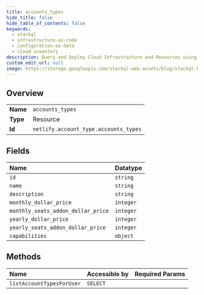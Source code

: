 ```yaml
---
title: accounts_types
hide_title: false
hide_table_of_contents: false
keywords:
  - stackql
  - infrastructure-as-code
  - configuration-as-data
  - cloud inventory
description: Query and Deploy Cloud Infrastructure and Resources using SQL
custom_edit_url: null
image: https://storage.googleapis.com/stackql-web-assets/blog/stackql-blog-post-featured-image.png
---
```

  
    

## Overview
<table><tbody>
<tr><td><b>Name</b></td><td><code>accounts_types</code></td></tr>
<tr><td><b>Type</b></td><td>Resource</td></tr>
<tr><td><b>Id</b></td><td><code>netlify.account_type.accounts_types</code></td></tr>
</tbody></table>

## Fields
| Name | Datatype |
|:-----|:---------|
| `id` | `string` |
| `name` | `string` |
| `description` | `string` |
| `monthly_dollar_price` | `integer` |
| `monthly_seats_addon_dollar_price` | `integer` |
| `yearly_dollar_price` | `integer` |
| `yearly_seats_addon_dollar_price` | `integer` |
| `capabilities` | `object` |
## Methods
| Name | Accessible by | Required Params |
|:-----|:--------------|:----------------|
| `listAccountTypesForUser` | `SELECT` |  |
